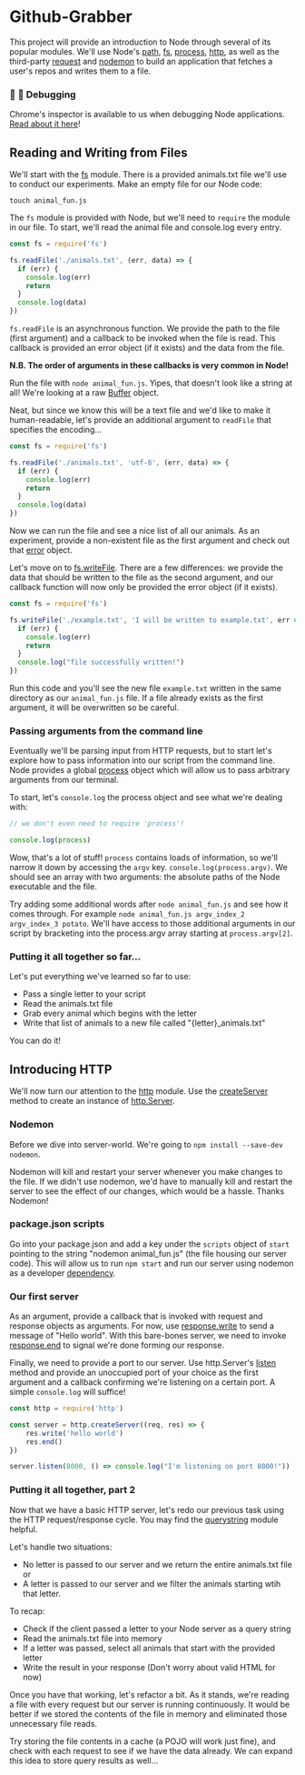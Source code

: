 # Github-Grabber

This project will provide an introduction to Node through several of its popular modules. 
We'll use Node's [path], [fs], [process], [http], as well as the third-party [request] and [nodemon] to build an application that fetches a user's repos and writes them to a file.

[path]: https://nodejs.org/api/path.html#path_path
[fs]: https://nodejs.org/api/fs.html#fs_file_system
[http]: https://nodejs.org/api/http.html#http_http
[request]: https://github.com/request/request
[nodemon]: https://nodemon.io/
[process]: https://nodejs.org/api/process.html#process_process

### :bug: :no_entry_sign: Debugging

Chrome's inspector is available to us when debugging Node applications. [Read about it here][debugging]!

[debugging]: https://medium.com/@paul_irish/debugging-node-js-nightlies-with-chrome-devtools-7c4a1b95ae27

## Reading and Writing from Files

We'll start with the [fs] module. There is a provided animals.txt file we'll use to conduct our experiments. Make an empty file for our Node code:

`touch animal_fun.js`

The `fs` module is provided with Node, but we'll need to `require` the module in our file. To start, we'll read the animal file and console.log every entry.

```javascript
const fs = require('fs')

fs.readFile('./animals.txt', (err, data) => {
  if (err) {
    console.log(err)
    return
  }
  console.log(data)
})
```

`fs.readFile` is an asynchronous function. We provide the path to the file (first argument) and a callback to be invoked when the file is read. This callback is provided an error object (if it exists) and the data from the file.

**N.B. The order of arguments in these callbacks is very common in Node!**

Run the file with `node animal_fun.js`. Yipes, that doesn't look like a string at all! We're looking at a raw [Buffer] object. 

Neat, but since we know this will be a text file and we'd like to make it human-readable, let's provide an additional argument to `readFile` that specifies the encoding...

[Buffer]: https://nodejs.org/api/buffer.html
[error]: https://nodejs.org/api/errors.html#errors_errors

```javascript
const fs = require('fs')

fs.readFile('./animals.txt', 'utf-8', (err, data) => {
  if (err) {
    console.log(err)
    return
  }
  console.log(data)
})
```

Now we can run the file and see a nice list of all our animals. As an experiment, provide a non-existent file as the first argument and check out that [error] object.

Let's move on to [fs.writeFile]. There are a few differences: we provide the data that should be written to the file as the second argument, and our callback function will now only be provided the error object (if it exists).

```javascript
const fs = require('fs')

fs.writeFile('./example.txt', 'I will be written to example.txt', err => {
  if (err) {
    console.log(err)
    return
  }
  console.log("file successfully written!")
})
```

Run this code and you'll see the new file `example.txt` written in the same directory as our `animal_fun.js` file. If a file already exists as the first argument, it will be overwritten so be careful.

### Passing arguments from the command line

Eventually we'll be parsing input from HTTP requests, but to start let's explore how to pass information into our script from the command line. Node provides a global [process] object which will allow us to pass arbitrary arguments from our terminal.

To start, let's `console.log` the process object and see what we're dealing with:

```javascript
// we don't even need to require 'process'!

console.log(process)
```

Wow, that's a lot of stuff! `process` contains loads of information, so we'll narrow it down by accessing the `argv` key. `console.log(process.argv)`. We should see an array with two arguments: the absolute paths of the Node executable and the file. 

Try adding some additional words after `node animal_fun.js` and see how it comes through. For example `node animal_fun.js argv_index_2 argv_index_3 potato`. We'll have access to those additional arguments in our script by bracketing into the process.argv array starting at `process.argv[2]`.

### Putting it all together so far...

Let's put everything we've learned so far to use:

* Pass a single letter to your script
* Read the animals.txt file
* Grab every animal which begins with the letter
* Write that list of animals to a new file called "{letter}_animals.txt"

You can do it!

## Introducing HTTP

We'll now turn our attention to the [http] module. Use the [createServer] method to
create an instance of [http.Server]. 

### Nodemon 

Before we dive into server-world. We're going to `npm install --save-dev nodemon`.

Nodemon will kill and restart your server whenever you make changes to the file. If we didn't use nodemon, we'd have to manually kill and restart the server to see the effect of our changes, which would be a hassle. Thanks Nodemon!

### package.json scripts

Go into your package.json and add a key under the `scripts` object of `start` pointing to the string "nodemon animal_fun.js" (the file housing our server code). This will allow us to run `npm start` and run our server using nodemon as a developer [dependency].

[dependency]: https://www.linkedin.com/pulse/npm-dependencies-vs-devdependencies-daniel-tonon

### Our first server


As an argument, provide a callback that is invoked with request and response objects as arguments. For now, use [response.write] to send a message of "Hello world". With this bare-bones server, we need to invoke [response.end] to signal we're done forming our response.

Finally, we need to provide a port to our server. Use http.Server's [listen] method and provide an unoccupied port of your choice as the first argument and a callback confirming we're listening on a certain port. A simple `console.log` will suffice!

```javascript
const http = require('http')

const server = http.createServer((req, res) => {
    res.write('hello world')
    res.end()
})

server.listen(8000, () => console.log("I'm listening on port 8000!"))

```

### Putting it all together, part 2

Now that we have a basic HTTP server, let's redo our previous task using the HTTP request/response cycle. You may find the [querystring] module helpful. 

Let's handle two situations:

* No letter is passed to our server and we return the entire animals.txt file 
or 
* A letter is passed to our server and we filter the animals starting wtih that letter.

To recap:

* Check if the client passed a letter to your Node server as a query string
* Read the animals.txt file into memory
* If a letter was passed, select all animals that start with the provided letter
* Write the result in your response (Don't worry about valid HTML for now)

Once you have that working, let's refactor a bit. As it stands, we're reading a file with every request but our server is running continuously. It would be better if we stored the contents of the file in memory and eliminated those unnecessary file reads.

Try storing the file contents in a cache (a POJO will work just fine), and check with each request to see if we have the data already. We can expand this idea to store query results as well...



[querystring]: https://nodejs.org/api/querystring.html

[response.write]: https://nodejs.org/api/http.html#http_response_write_chunk_encoding_callback

[http.Server]: https://nodejs.org/api/http.html#http_class_http_server

[createServer]: https://nodejs.org/api/http.html#http_http_createserver_requestlistener
[fs.writeFile]: https://nodejs.org/api/fs.html#fs_fs_writefile_file_data_options_callback

[listen]: https://nodejs.org/api/http.html#http_server_listen_port_hostname_backlog_callback
[response.end]: https://nodejs.org/api/http.html#http_response_end_data_encoding_callback
